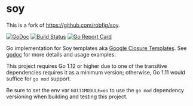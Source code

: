 # soy

This is a fork of https://github.com/robfig/soy.

[![GoDoc](http://godoc.org/github.com/yext/soy?status.png)](http://godoc.org/github.com/yext/soy)
[![Build Status](https://travis-ci.org/yext/soy.png?branch=master)](https://travis-ci.org/yext/soy)
[![Go Report Card](https://goreportcard.com/badge/yext/soy)](https://goreportcard.com/report/yext/soy)

Go implementation for Soy templates aka [Google Closure
Templates](https://github.com/google/closure-templates).  See
[godoc](http://godoc.org/github.com/yext/soy) for more details and usage
examples.

This project requires Go 1.12 or higher due to one of the transitive
dependencies requires it as a minimum version; otherwise, Go 1.11 would
suffice for `go mod` support.

Be sure to set the env var `GO111MODULE=on` to use the `go mod` dependency
versioning when building and testing this project.
